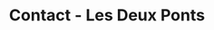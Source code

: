 ---
layout: contact
title: Contact - Les Deux Ponts
lang: en
lang-ref: contact
permalink: /en/contact/
---